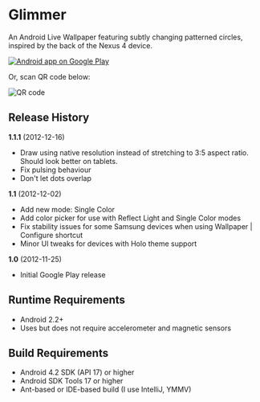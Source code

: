 Glimmer
=======

An Android Live Wallpaper featuring subtly changing patterned circles, inspired by the 
back of the Nexus 4 device. 

[![Android app on Google Play](http://developer.android.com/images/brand/en_app_rgb_wo_45.png)](http://play.google.com/store/apps/details?id=com.github.efung.glimmer)

Or, scan QR code below:

![QR code](https://chart.googleapis.com/chart?cht=qr&chs=256x256&chl=https://play.google.com/store/apps/details?id=com.github.efung.glimmer)

Release History
---------------

**1.1.1** (2012-12-16)
- Draw using native resolution instead of stretching to 3:5 aspect ratio. Should look better on tablets.
- Fix pulsing behaviour
- Don't let dots overlap

**1.1** (2012-12-02)
- Add new mode: Single Color
- Add color picker for use with Reflect Light and Single Color modes
- Fix stability issues for some Samsung devices when using Wallpaper | Configure shortcut
- Minor UI tweaks for devices with Holo theme support

**1.0** (2012-11-25)
- Initial Google Play release

Runtime Requirements
--------------------
* Android 2.2+
* Uses but does not require accelerometer and magnetic sensors

Build Requirements
-------------------

* Android 4.2 SDK (API 17) or higher
* Android SDK Tools 17 or higher
* Ant-based or IDE-based build (I use IntelliJ, YMMV)

